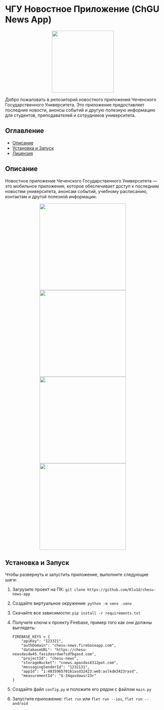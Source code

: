 # ЧГУ Новостное Приложение (ChGU News App)

<div style="text-align: center;">
  <img src="https://static.tildacdn.com/tild6230-3664-4432-b863-353833663132/__.png" width="200"/>
</div>

Добро пожаловать в репозиторий новостного приложения Чеченского Государственного Университета. Это приложение предоставляет последние новости, анонсы событий и другую полезную информацию для студентов, преподавателей и сотрудников университета.

## Оглавление
- [Описание](#описание)
- [Установка и Запуск](#установка-и-запуск)
- [Лицензия](#лицензия)

## Описание

Новостное приложение Чеченского Государственного Университета — это мобильное приложение, которое обеспечивает доступ к последним новостям университета, анонсам событий, учебному расписанию, контактам и другой полезной информации.

<div style="text-align: center;">
  <img src="image-2.png" width="280" style="display: inline-block;"/>
  <img src="image-3.png" width="280" style="display: inline-block;"/>
  <img src="image-1.png" width="280" style="display: inline-block;"/>
  <img src="image.png"   width="280" style="display: inline-block;"/>
</div>

## Установка и Запуск

Чтобы развернуть и запустить приложение, выполните следующие шаги:

1. Загрузите проект на ПК:
   ```git clone https://github.com/Klu1d/chesu-news-app```
2. Создайте виртуальное окружение:
  ```python -m venv .venv```
3. Скачайте все зависимости:
  ```pip install -r requirements.txt```
4. Получите ключи к проекту Firebase, пример того как они должны выглядеть:
    ```
    FIREBASE_KEYS = {
        "apiKey": "123321",
        "authDomain": "chesu-news.firebaseapp.com",
        "databaseURL": "https://chesu-neasdasdw45.fasidasrdaefsdfbgasd.com",
        "projectId": "chesu-news",
        "storageBucket": "cnews.apasdas4312pot.com",
        "messagingSenderId": "1232131",
        "appId": "1:403596570161asd32423:web:aslkdm3423rasd",
        "measurementId": "G-34qasdawsr23r"
    }
5. Создайте файл ```config.py``` и положите его рядом с файлом ```main.py```

6. Запустите приложение:
  ```flet run``` или ```flet run --ios```, ```flet run --android ```

